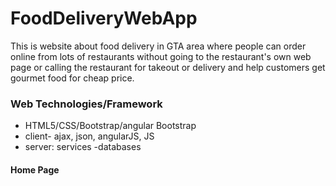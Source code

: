 # FoodDeliveryWebApp

This is website about food delivery in GTA area where people can order online from lots of restaurants without going to the restaurant's own web page or calling the restaurant for takeout or delivery and help customers get gourmet food for cheap price.

### Web Technologies/Framework

* HTML5/CSS/Bootstrap/angular Bootstrap
* client- ajax, json, angularJS, JS
* server: services -databases

#### Home Page

